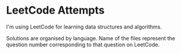 # LeetCode Attempts

I'm using LeetCode for learning data structures and algorithms.

Solutions are organised by language. Name of the files represent the question number corresponding to that question on LeetCode.
